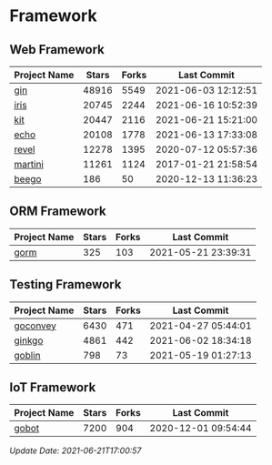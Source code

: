 # Framework

## Web Framework
| Project Name | Stars | Forks | Last Commit |
| ------------ | ----- | ----- | ----------- |
| [gin](https://github.com/gin-gonic/gin) | 48916 | 5549 | 2021-06-03 12:12:51 |
| [iris](https://github.com/kataras/iris) | 20745 | 2244 | 2021-06-16 10:52:39 |
| [kit](https://github.com/go-kit/kit) | 20447 | 2116 | 2021-06-21 15:21:00 |
| [echo](https://github.com/labstack/echo) | 20108 | 1778 | 2021-06-13 17:33:08 |
| [revel](https://github.com/revel/revel) | 12278 | 1395 | 2020-07-12 05:57:36 |
| [martini](https://github.com/go-martini/martini) | 11261 | 1124 | 2017-01-21 21:58:54 |
| [beego](https://github.com/astaxie/beego) | 186 | 50 | 2020-12-13 11:36:23 |

## ORM Framework
| Project Name | Stars | Forks | Last Commit |
| ------------ | ----- | ----- | ----------- |
| [gorm](https://github.com/jinzhu/gorm) | 325 | 103 | 2021-05-21 23:39:31 |

## Testing Framework
| Project Name | Stars | Forks | Last Commit |
| ------------ | ----- | ----- | ----------- |
| [goconvey](https://github.com/smartystreets/goconvey) | 6430 | 471 | 2021-04-27 05:44:01 |
| [ginkgo](https://github.com/onsi/ginkgo) | 4861 | 442 | 2021-06-02 18:34:18 |
| [goblin](https://github.com/franela/goblin) | 798 | 73 | 2021-05-19 01:27:13 |

## IoT Framework
| Project Name | Stars | Forks | Last Commit |
| ------------ | ----- | ----- | ----------- |
| [gobot](https://github.com/hybridgroup/gobot) | 7200 | 904 | 2020-12-01 09:54:44 |

*Update Date: 2021-06-21T17:00:57*